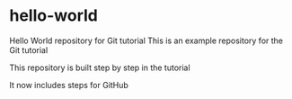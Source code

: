 # hello-world
Hello World repository for Git tutorial
This is an example repository for the Git tutorial

This repository is built step by step in the tutorial

It now includes steps for  GitHub

